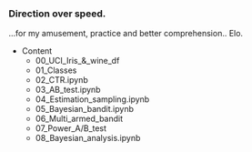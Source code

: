 ### Direction over speed.

...for my amusement, practice and better comprehension..
                                            Elo.

- Content
  * 00_UCI_Iris_&_wine_df
  * 01_Classes
  * 02_CTR.ipynb
  * 03_AB_test.ipynb
  * 04_Estimation_sampling.ipynb
  * 05_Bayesian_bandit.ipynb
  * 06_Multi_armed_bandit
  * 07_Power_A/B_test
  * 08_Bayesian_analysis.ipynb
